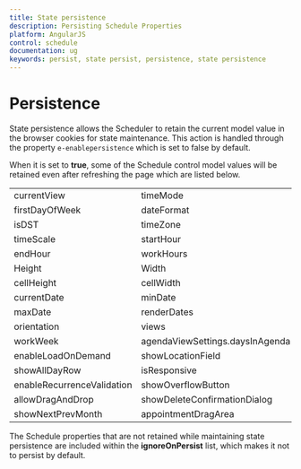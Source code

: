 ```yaml
---
title: State persistence
description: Persisting Schedule Properties
platform: AngularJS
control: schedule
documentation: ug
keywords: persist, state persist, persistence, state persistence 
---
```

# Persistence

State persistence allows the Scheduler to retain the current model value in the browser cookies for state maintenance. This action is handled through the property `e-enablepersistence` which is set to false by default.

When it is set to **true**, some of the Schedule control model values will be retained even after refreshing the page which are listed below.

<table>
<tr>
<td>
currentView</td><td>
timeMode</td></tr>
<tr>
<td>
firstDayOfWeek</td><td>
dateFormat</td></tr>
<tr>
<td>
isDST</td><td>
timeZone</td></tr>
<tr>
<td>
timeScale</td><td>
startHour</td></tr>
<tr>
<td>
endHour</td><td>
workHours</td></tr>
<tr>
<td>
Height</td><td>
Width</td></tr>
<tr>
<td>
cellHeight</td><td>
cellWidth</td></tr>
<tr>
<td>
currentDate</td><td>
minDate</td></tr>
<tr>
<td>
maxDate</td><td>
renderDates</td></tr>
<tr>
<td>
orientation</td><td>
views</td></tr>
<tr>
<td>
workWeek</td><td>
agendaViewSettings.daysInAgenda</td></tr>
<tr>
<td>
enableLoadOnDemand</td><td>
showLocationField</td></tr>
<tr>
<td>
showAllDayRow</td><td>
isResponsive</td></tr>
<tr>
<td>
enableRecurrenceValidation</td><td>
showOverflowButton</td></tr>
<tr>
<td>
allowDragAndDrop</td><td>
showDeleteConfirmationDialog</td></tr>
<tr>
<td>
showNextPrevMonth</td><td>
appointmentDragArea</td></tr>
</table>

The Schedule properties that are not retained while maintaining state persistence are included within the **ignoreOnPersist** list, which makes it not to persist by default.

